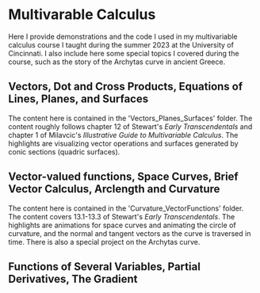 # Multivarable Calculus
Here I provide demonstrations and the code I used in my multivariable calculus course I taught during the summer 2023 at the University of Cincinnati.
I also include here some special topics I covered during the course, such as the story of the Archytas curve in ancient Greece.

## Vectors, Dot and Cross Products, Equations of Lines, Planes, and Surfaces

The content here is contained in the 'Vectors_Planes_Surfaces' folder. The content roughly follows chapter 12 of Stewart's *Early Transcendentals* and chapter 1 of Milavcic's *Illustrative Guide to Multivariable Calculus*. The highlights are visualizing vector operations and surfaces generated by conic sections (quadric surfaces).

## Vector-valued functions, Space Curves, Brief Vector Calculus, Arclength and Curvature

The content here is contained in the 'Curvature_VectorFunctions' folder. The content covers 13.1-13.3 of Stewart's *Early Transcendentals*. The highlights are animations for space curves and animating the circle of curvature, and the normal and tangent vectors as the curve is traversed in time. There is also a special project on the Archytas curve.

## Functions of Several Variables, Partial Derivatives, The Gradient

